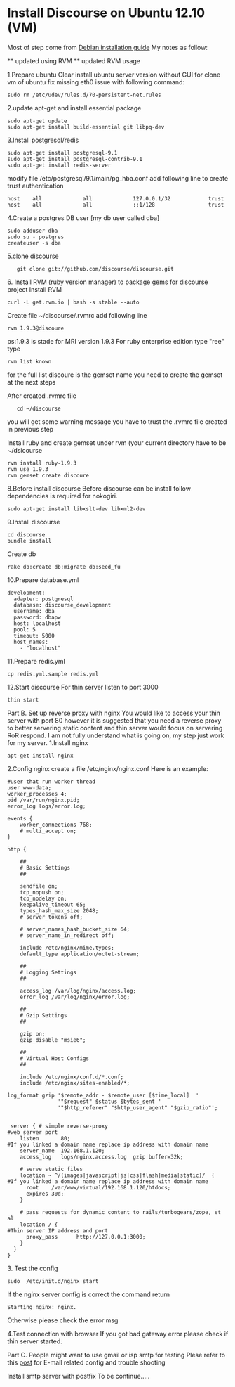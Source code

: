 # Install Discourse on Ubuntu 12.10 (VM)

Most of step come from [Debian installation guide][1]
My notes as follow:

** updated using RVM
** updated RVM usage 

1.Prepare ubuntu
Clear install ubuntu server version without GUI
for clone vm of ubuntu 
fix missing eth0 issue with following command:

    sudo rm /etc/udev/rules.d/70-persistent-net.rules

2.update apt-get and install essential package

    sudo apt-get update
    sudo apt-get install build-essential git libpq-dev

3.Install postgresql/redis

    sudo apt-get install postgresql-9.1
    sudo apt-get install postgresql-contrib-9.1 
    sudo apt-get install redis-server

modify file 
/etc/postgresql/9.1/main/pg_hba.conf
add following line to create trust authentication

    host    all             all             127.0.0.1/32            trust  
    host    all             all             ::1/128                 trust  

4.Create a postgres DB user [my db user called dba]

    sudo adduser dba
    sudo su - postgres
    createuser -s dba

5.clone discourse 

       git clone git://github.com/discourse/discourse.git 

6\. Install RVM (ruby version manager) to package gems for discourse project
Install RVM    

    curl -L get.rvm.io | bash -s stable --auto
Create file ~/discourse/.rvmrc
add following line

    rvm 1.9.3@discoure
ps:1.9.3 is stade for MRI version 1.9.3
For ruby enterprise edition type "ree"
type

    rvm list known
for the full list
discoure is the gemset name you need to create the gemset at the next steps

After created .rvmrc file 

       cd ~/discourse

you will get some warning message you have to trust the .rvmrc file created in previous step

Install ruby and create gemset under rvm (your current directory have to be ~/dsicourse

    rvm install ruby-1.9.3
    rvm use 1.9.3
    rvm gemset create discoure 

8.Before install discourse
Before discourse can be install follow dependencies is required for nokogiri.

    sudo apt-get install libxslt-dev libxml2-dev

9.Install discourse

    cd discourse  
    bundle install  
Create db

    rake db:create db:migrate db:seed_fu

10.Prepare database.yml

    development:
      adapter: postgresql
      database: discourse_development
      username: dba
      password: dbapw
      host: localhost
      pool: 5
      timeout: 5000
      host_names:
        - "localhost"

11.Prepare redis.yml

    cp redis.yml.sample redis.yml

12.Start discourse
For thin server listen to port 3000
  
    thin start

Part B.
Set up reverse proxy with nginx
You would like to access your thin server with port 80 however it is suggested that you need a reverse proxy to better servering static content and thin server would focus on servering RoR respond.
I am not fully understand what is going on, my step just work for my server.
1.Install nginx

    apt-get install nginx

2.Config nginx
create a file /etc/nginx/nginx.conf
Here is an example:

    #user that run worker thread
    user www-data; 
    worker_processes 4;
    pid /var/run/nginx.pid;
    error_log logs/error.log;
    
    events {
    	worker_connections 768;
    	# multi_accept on;
    }
    
    http {
    
    	##
    	# Basic Settings
    	##
    
    	sendfile on;
    	tcp_nopush on;
    	tcp_nodelay on;
    	keepalive_timeout 65;
    	types_hash_max_size 2048;
    	# server_tokens off;
    
    	# server_names_hash_bucket_size 64;
    	# server_name_in_redirect off;
    
    	include /etc/nginx/mime.types;
    	default_type application/octet-stream;
    
    	##
    	# Logging Settings
    	##
    
    	access_log /var/log/nginx/access.log;
    	error_log /var/log/nginx/error.log;
    
    	##
    	# Gzip Settings
    	##
    
    	gzip on;
    	gzip_disable "msie6";
         
    	##
    	# Virtual Host Configs
    	##
    
    	include /etc/nginx/conf.d/*.conf;
    	include /etc/nginx/sites-enabled/*;
    
    log_format gzip '$remote_addr - $remote_user [$time_local]  '
                    '"$request" $status $bytes_sent '
                    '"$http_referer" "$http_user_agent" "$gzip_ratio"';
    
    
     server { # simple reverse-proxy
    #web server port
        listen       80;
    #If you linked a domain name replace ip address with domain name
        server_name  192.168.1.120;
        access_log   logs/nginx.access.log  gzip buffer=32k;
     
        # serve static files
        location ~ ^/(images|javascript|js|css|flash|media|static)/  {
    #If you linked a domain name replace ip address with domain name
          root    /var/www/virtual/192.168.1.120/htdocs;
          expires 30d;
        }
     
        # pass requests for dynamic content to rails/turbogears/zope, et al
        location / {
    #Thin server IP address and port
          proxy_pass      http://127.0.0.1:3000;
        }
      }
    }


3\. Test the config

    sudo  /etc/init.d/nginx start

If the nginx server config is correct the command return

    Starting nginx: nginx.
Otherwise please check the error msg

4.Test connection with browser
If you got bad gateway error please check if thin server started.

Part C.
People might want to use gmail or isp smtp for testing
Plese refer to this [post][2] for E-mail related config and trouble shooting

Install smtp server with postfix
To be continue.....


  [1]: http://meta.discourse.org/t/installing-discourse-on-debian/2349
  [2]: http://meta.discourse.org/t/help-action-mailer-issue/3447
